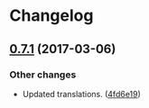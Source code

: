 Changelog
=========

## [0.7.1](https://github.com/ckeditor/ckeditor5-basic/compare/v0.7.0...v0.7.1) (2017-03-06)

### Other changes

* Updated translations. ([4fd6e19](https://github.com/ckeditor/ckeditor5-basic/commit/4fd6e19))
